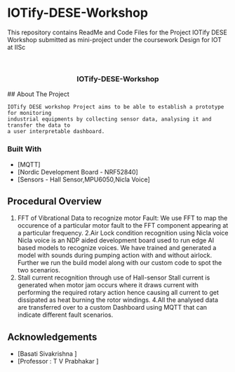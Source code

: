 # IOTify-DESE-Workshop
This repository contains ReadMe and Code Files for the Project IOTify DESE Workshop submitted as mini-project under the coursework Design for IOT at IISc




<!-- PROJECT LOGO -->
<br />

  <h3 align="center">IOTify-DESE-Workshop</h3>
<!-- ABOUT THE PROJECT -->
## About The Project

    IOTify DESE workshop Project aims to be able to establish a prototype for monitoring
    industrial equipments by collecting sensor data, analysing it and transfer the data to 
    a user interpretable dashboard.


### Built With

* [MQTT]
* [Nordic Development Board - NRF52840]
* [Sensors - Hall Sensor,MPU6050,Nicla Voice]


<!-- Procedure -->
## Procedural Overview

1. FFT of Vibrational Data to recognize motor Fault:
   We use FFT to map the occurence of a particular motor fault to the FFT component appearing at a particular frequency.
2.Air Lock condition recognition using Nicla voice
   Nicla voice is an NDP aided development board used to run edge AI based models to recognize voices.
   We have trained and generated a model with sounds during pumping action with and without airlock.
  Further we run the build model along with our custom code to spot the two scenarios.
3. Stall current recognition through use of Hall-sensor
   Stall current is generated when motor jam occurs where it draws current with performing the required rotary action hence causing all current to get dissipated     as heat burning the rotor windings.
4.All the analysed data are transferred over to a custom Dashboard using MQTT that can indicate different fault scenarios.


<!-- ACKNOWLEDGEMENTS -->
## Acknowledgements

* [Basati Sivakrishna ]
* [Professor : T V Prabhakar ]


